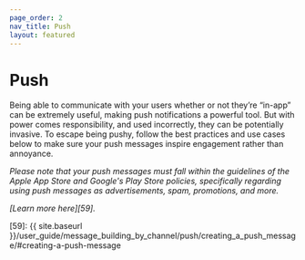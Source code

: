 ```yaml
---
page_order: 2
nav_title: Push
layout: featured
---
```

# Push

Being able to communicate with your users whether or not they’re “in-app” can be extremely useful, making push notifications a powerful tool. But with power comes responsibility, and used incorrectly, they can be potentially invasive. To escape being pushy, follow the best practices and use cases below to make sure your push messages inspire engagement rather than annoyance.

_Please note that your push messages must fall within the guidelines of the Apple App Store and Google's Play Store policies, specifically regarding using push messages as advertisements, spam, promotions, and more._

_[Learn more here][59]._

[59]: {{ site.baseurl }}/user_guide/message_building_by_channel/push/creating_a_push_message/#creating-a-push-message
